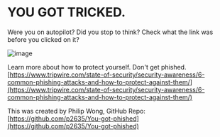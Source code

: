 <!-- HTML Meta Tags -->
<title>Amazing website.</title>
<meta name="description" content="This is an amazing website.">

<!-- Facebook Meta Tags -->
<meta property="og:url" content="https://amazingwebsite.com">
<meta property="og:type" content="website">
<meta property="og:title" content="Amazing website.">
<meta property="og:description" content="This is an amazing website.">
<meta property="og:image" content="">

<!-- Twitter Meta Tags -->
<meta name="twitter:card" content="summary_large_image">
<meta property="twitter:domain" content="amazingwebsite.com">
<meta property="twitter:url" content="https://amazingwebsite.com">
<meta name="twitter:title" content="Amazing website.">
<meta name="twitter:description" content="This is an amazing website.">
<meta name="twitter:image" content="">

<!-- Meta Tags Generated via https://www.opengraph.xyz -->

# YOU GOT TRICKED.

Were you on autopilot?
Did you stop to think?
Check what the link was before you clicked on it?

![image](https://user-images.githubusercontent.com/4522927/194076379-0af24470-68a7-4a69-92bd-c6b71b400cd8.png)

Learn more about how to protect yourself. Don't get phished.
[https://www.tripwire.com/state-of-security/security-awareness/6-common-phishing-attacks-and-how-to-protect-against-them/](https://www.tripwire.com/state-of-security/security-awareness/6-common-phishing-attacks-and-how-to-protect-against-them/)

This was created by Philip Wong, GitHub Repo: [https://github.com/p2635/You-got-phished](https://github.com/p2635/You-got-phished)
